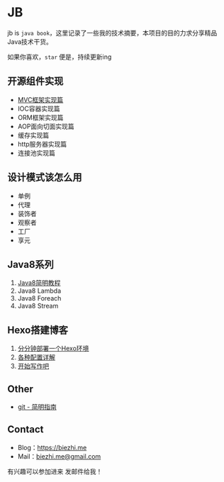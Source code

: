 # JB

jb is `java book`，这里记录了一些我的技术摘要，本项目的目的力求分享精品Java技术干货。

如果你喜欢，`star` 便是，持续更新ing

## 开源组件实现

- [MVC框架实现篇](mvc/SUMMARY.md)
- IOC容器实现篇
- ORM框架实现篇
- AOP面向切面实现篇
- 缓存实现篇
- http服务器实现篇
- 连接池实现篇

## 设计模式该怎么用

- 单例
- 代理
- 装饰者
- 观察者
- 工厂
- 享元

## Java8系列

1. [Java8简明教程](java8/java8-guide.md)
2. Java8 Lambda
3. Java8 Foreach
4. Java8 Stream

## Hexo搭建博客

1. [分分钟部署一个Hexo环境](hexo/hello.md)
2. [各种配置详解](hexo/config.md)
3. [开始写作吧](hexo/writing.md)

## Other

- [git - 简明指南](git/guide.md) 

## Contact

- Blog：https://biezhi.me
- Mail：biezhi.me@gmail.com

有兴趣可以参加进来 发邮件给我！